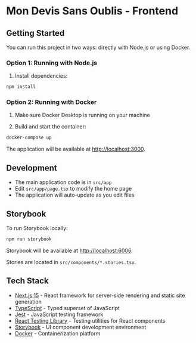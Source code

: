 # Mon Devis Sans Oublis - Frontend

## Getting Started

You can run this project in two ways: directly with Node.js or using Docker.

### Option 1: Running with Node.js

1. Install dependencies:

```bash copy
npm install
```

### Option 2: Running with Docker

1. Make sure Docker Desktop is running on your machine

2. Build and start the container:

```bash copy
docker-compose up
```

The application will be available at [http://localhost:3000](http://localhost:3000).

## Development

- The main application code is in `src/app`
- Edit `src/app/page.tsx` to modify the home page
- The application will auto-update as you edit files

## Storybook

To run Storybook locally:

```bash copy
npm run storybook
```

Storybook will be available at [http://localhost:6006](http://localhost:6006).

Stories are located in `src/components/*.stories.tsx`.

## Tech Stack

- [Next.js 15](https://nextjs.org/) - React framework for server-side rendering and static site generation
- [TypeScript](https://www.typescriptlang.org/) - Typed superset of JavaScript
- [Jest](https://jestjs.io/) - JavaScript testing framework
- [React Testing Library](https://testing-library.com/react) - Testing utilities for React components
- [Storybook](https://storybook.js.org/) - UI component development environment
- [Docker](https://www.docker.com/) - Containerization platform
